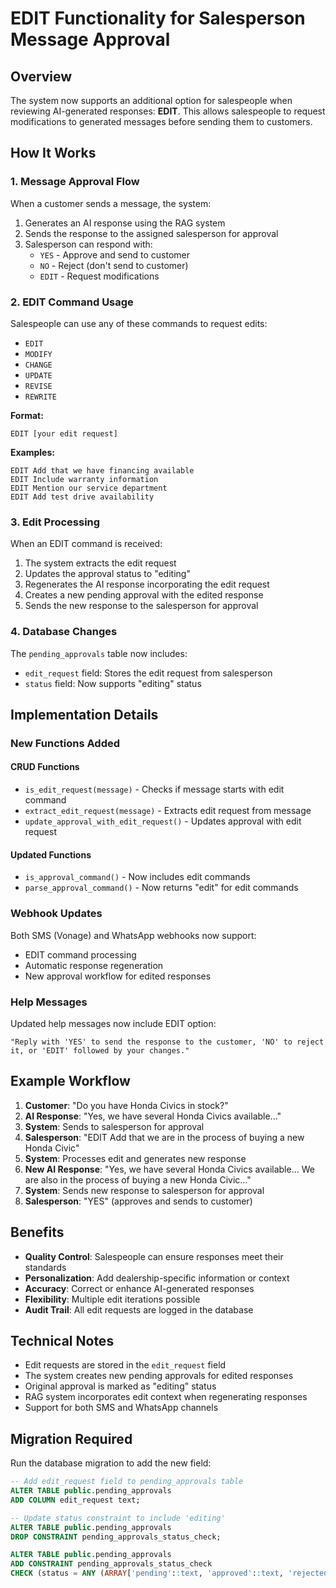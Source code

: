 # EDIT Functionality for Salesperson Message Approval

## Overview

The system now supports an additional option for salespeople when reviewing AI-generated responses: **EDIT**. This allows salespeople to request modifications to generated messages before sending them to customers.

## How It Works

### 1. Message Approval Flow

When a customer sends a message, the system:
1. Generates an AI response using the RAG system
2. Sends the response to the assigned salesperson for approval
3. Salesperson can respond with:
   - `YES` - Approve and send to customer
   - `NO` - Reject (don't send to customer)
   - `EDIT` - Request modifications

### 2. EDIT Command Usage

Salespeople can use any of these commands to request edits:
- `EDIT`
- `MODIFY`
- `CHANGE`
- `UPDATE`
- `REVISE`
- `REWRITE`

**Format:**
```
EDIT [your edit request]
```

**Examples:**
```
EDIT Add that we have financing available
EDIT Include warranty information
EDIT Mention our service department
EDIT Add test drive availability
```

### 3. Edit Processing

When an EDIT command is received:
1. The system extracts the edit request
2. Updates the approval status to "editing"
3. Regenerates the AI response incorporating the edit request
4. Creates a new pending approval with the edited response
5. Sends the new response to the salesperson for approval

### 4. Database Changes

The `pending_approvals` table now includes:
- `edit_request` field: Stores the edit request from salesperson
- `status` field: Now supports "editing" status

## Implementation Details

### New Functions Added

#### CRUD Functions
- `is_edit_request(message)` - Checks if message starts with edit command
- `extract_edit_request(message)` - Extracts edit request from message
- `update_approval_with_edit_request()` - Updates approval with edit request

#### Updated Functions
- `is_approval_command()` - Now includes edit commands
- `parse_approval_command()` - Now returns "edit" for edit commands

### Webhook Updates

Both SMS (Vonage) and WhatsApp webhooks now support:
- EDIT command processing
- Automatic response regeneration
- New approval workflow for edited responses

### Help Messages

Updated help messages now include EDIT option:
```
"Reply with 'YES' to send the response to the customer, 'NO' to reject it, or 'EDIT' followed by your changes."
```

## Example Workflow

1. **Customer**: "Do you have Honda Civics in stock?"
2. **AI Response**: "Yes, we have several Honda Civics available..."
3. **System**: Sends to salesperson for approval
4. **Salesperson**: "EDIT Add that we are in the process of buying a new Honda Civic"
5. **System**: Processes edit and generates new response
6. **New AI Response**: "Yes, we have several Honda Civics available... We are also in the process of buying a new Honda Civic..."
7. **System**: Sends new response to salesperson for approval
8. **Salesperson**: "YES" (approves and sends to customer)

## Benefits

- **Quality Control**: Salespeople can ensure responses meet their standards
- **Personalization**: Add dealership-specific information or context
- **Accuracy**: Correct or enhance AI-generated responses
- **Flexibility**: Multiple edit iterations possible
- **Audit Trail**: All edit requests are logged in the database

## Technical Notes

- Edit requests are stored in the `edit_request` field
- The system creates new pending approvals for edited responses
- Original approval is marked as "editing" status
- RAG system incorporates edit context when regenerating responses
- Support for both SMS and WhatsApp channels

## Migration Required

Run the database migration to add the new field:
```sql
-- Add edit_request field to pending_approvals table
ALTER TABLE public.pending_approvals 
ADD COLUMN edit_request text;

-- Update status constraint to include 'editing'
ALTER TABLE public.pending_approvals 
DROP CONSTRAINT pending_approvals_status_check;

ALTER TABLE public.pending_approvals 
ADD CONSTRAINT pending_approvals_status_check 
CHECK (status = ANY (ARRAY['pending'::text, 'approved'::text, 'rejected'::text, 'expired'::text, 'editing'::text]));
```
